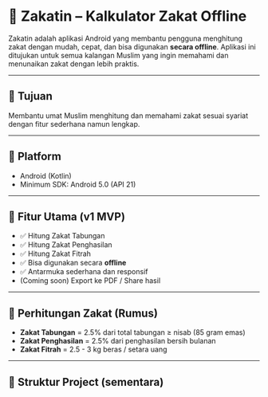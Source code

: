 # 🌙 Zakatin – Kalkulator Zakat Offline

Zakatin adalah aplikasi Android yang membantu pengguna menghitung zakat dengan mudah, cepat, dan bisa digunakan **secara offline**. Aplikasi ini ditujukan untuk semua kalangan Muslim yang ingin memahami dan menunaikan zakat dengan lebih praktis.

---

## 🎯 Tujuan

Membantu umat Muslim menghitung dan memahami zakat sesuai syariat dengan fitur sederhana namun lengkap.

---

## 📱 Platform
- Android (Kotlin)
- Minimum SDK: Android 5.0 (API 21)

---

## 🔧 Fitur Utama (v1 MVP)

- ✅ Hitung Zakat Tabungan
- ✅ Hitung Zakat Penghasilan
- ✅ Hitung Zakat Fitrah
- ✅ Bisa digunakan secara **offline**
- ✅ Antarmuka sederhana dan responsif
- (Coming soon) Export ke PDF / Share hasil

---

## 🧠 Perhitungan Zakat (Rumus)

- **Zakat Tabungan** = 2.5% dari total tabungan ≥ nisab (85 gram emas)
- **Zakat Penghasilan** = 2.5% dari penghasilan bersih bulanan
- **Zakat Fitrah** = 2.5 - 3 kg beras / setara uang

---

## 🧩 Struktur Project (sementara)

